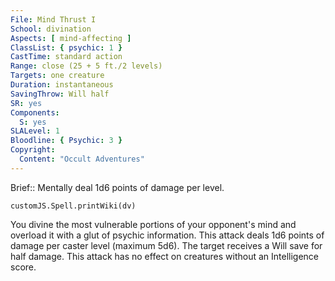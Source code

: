 ```yaml
---
File: Mind Thrust I
School: divination
Aspects: [ mind-affecting ]
ClassList: { psychic: 1 }
CastTime: standard action
Range: close (25 + 5 ft./2 levels)
Targets: one creature
Duration: instantaneous
SavingThrow: Will half
SR: yes
Components:
  S: yes
SLALevel: 1
Bloodline: { Psychic: 3 }
Copyright:
  Content: "Occult Adventures"
---
```

Brief:: Mentally deal 1d6 points of damage per level.

```dataviewjs
customJS.Spell.printWiki(dv)
```

You divine the most vulnerable portions of your opponent's mind and overload it with a glut of psychic information. This attack deals 1d6 points of damage per caster level (maximum 5d6). The target receives a Will save for half damage. This attack has no effect on creatures without an Intelligence score.
